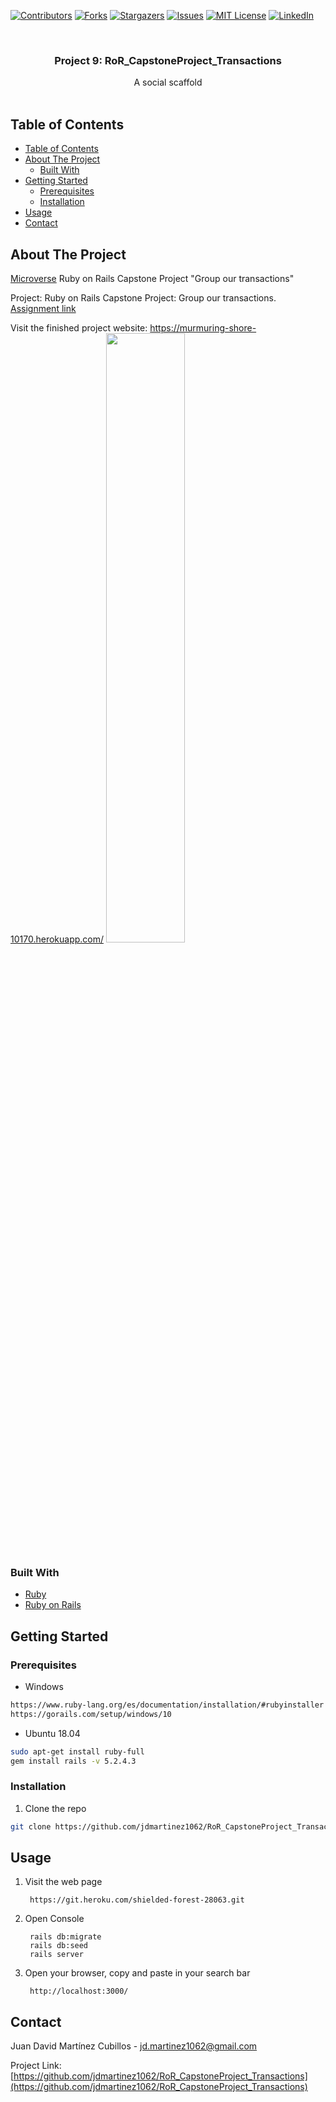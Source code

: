 <!-- PROJECT SHIELDS -->
<!--
*** I'm using markdown "reference style" links for readability.
*** Reference links are enclosed in brackets [ ] instead of parentheses ( ).
*** See the bottom of this document for the declaration of the reference variables
*** for contributors-url, forks-url, etc. This is an optional, concise syntax you may use.
*** https://www.markdownguide.org/basic-syntax/#reference-style-links
-->

[![Contributors][contributors-shield]][contributors-url]
[![Forks][forks-shield]][forks-url]
[![Stargazers][stars-shield]][stars-url]
[![Issues][issues-shield]][issues-url]
[![MIT License][license-shield]][license-url]
[![LinkedIn][linkedin-shield]][linkedin-url]

<!-- PROJECT LOGO -->
<br />
<p align="center">
  

  <h3 class ="norse" align="center" style="@font-face {font-family: 'Norse'; src: url('/fonts/Norse.otf'); font-family:'Norse'}">Project 9: RoR_CapstoneProject_Transactions</h3>

  <p align="center">
    A social scaffold
    <br />
    <br />
  </p>
</p>

<!-- TABLE OF CONTENTS -->

## Table of Contents

- [Table of Contents](#table-of-contents)
- [About The Project](#about-the-project)
  - [Built With](#built-with)
- [Getting Started](#getting-started)
  - [Prerequisites](#prerequisites)
  - [Installation](#installation)
- [Usage](#usage)
- [Contact](#contact)

<!-- ABOUT THE PROJECT -->

## About The Project



[Microverse](https://www.microverse.org/) Ruby on Rails Capstone Project "Group our transactions"

Project: Ruby on Rails Capstone Project: Group our transactions. [Assignment link](https://www.notion.so/Group-our-transactions-ccea2b6642664540a70de9f30bdff4ce)

Visit the finished project website: https://murmuring-shore-10170.herokuapp.com/
<a href="https://murmuring-shore-10170.herokuapp.com/">
    <img src="app/assets/images/ror-social-app.jpg" width="50%">
</a>
### Built With

- [Ruby](https://www.ruby-lang.org)
- [Ruby on Rails](https://rubyonrails.org/)

## Getting Started

### Prerequisites


* Windows
```sh
https://www.ruby-lang.org/es/documentation/installation/#rubyinstaller
https://gorails.com/setup/windows/10
```
* Ubuntu 18.04
```sh
sudo apt-get install ruby-full
gem install rails -v 5.2.4.3
```
### Installation

1. Clone the repo

```sh
git clone https://github.com/jdmartinez1062/RoR_CapstoneProject_Transactions
```
<!-- USAGE EXAMPLES -->
## Usage

1. Visit the web page
   
        https://git.heroku.com/shielded-forest-28063.git

2. Open Console

    
        rails db:migrate
        rails db:seed
        rails server         
    

3. Open your browser, copy and paste in your search bar
   
        http://localhost:3000/

        
<!-- CONTACT -->

## Contact

Juan David Martínez Cubillos - jd.martinez1062@gmail.com

Project Link: [https://github.com/jdmartinez1062/RoR_CapstoneProject_Transactions](https://github.com/jdmartinez1062/RoR_CapstoneProject_Transactions)

<!-- ACKNOWLEDGEMENTS -->


<!-- MARKDOWN LINKS & IMAGES -->
<!-- https://www.markdownguide.org/basic-syntax/#reference-style-links -->

[contributors-shield]: https://img.shields.io/github/contributors/jdmartinez1062/RoR_CapstoneProject_Transactions.svg?style=flat-square
[contributors-url]: https://github.com/jdmartinez1062/RoR_CapstoneProject_Transactions/graphs/contributors
[forks-shield]: https://img.shields.io/github/forks/jdmartinez1062/RoR_CapstoneProject_Transactions.svg?style=flat-square
[forks-url]: https://github.com/jdmartinez1062/RoR_CapstoneProject_Transactions/network/members
[stars-shield]: https://img.shields.io/github/stars/jdmartinez1062/RoR_CapstoneProject_Transactions.svg?style=flat-square
[stars-url]: https://github.com/jdmartinez1062/RoR_CapstoneProject_Transactions/stargazers
[issues-shield]: https://img.shields.io/github/issues/jdmartinez1062/RoR_CapstoneProject_Transactions.svg?style=flat-square
[issues-url]: https://github.com/jdmartinez1062/RoR_CapstoneProject_Transactions/issues
[license-shield]: https://img.shields.io/github/license/jdmartinez1062/RoR_CapstoneProject_Transactions.svg?style=flat-square
[license-url]: https://github.com/jdmartinez1062/RoR_CapstoneProject_Transactions/blob/master/LICENSE.txt
[linkedin-shield]: https://img.shields.io/badge/-LinkedIn-black.svg?style=flat-square&logo=linkedin&colorB=555
[linkedin-url]: https://linkedin.com/in/othneildrew
[product-screenshot]: imgs/screenshot.jpg

